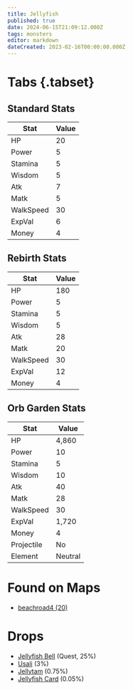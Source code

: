 ```yaml
---
title: Jellyfish
published: true
date: 2024-06-15T21:09:12.000Z
tags: monsters
editor: markdown
dateCreated: 2023-02-16T00:00:00.000Z
---
```


# Tabs {.tabset}

## Standard Stats

|Stat|Value|
|-|-|
|HP|20|
|Power|5|
|Stamina|5|
|Wisdom|5|
|Atk|7|
|Matk|5|
|WalkSpeed|30|
|ExpVal|6|
|Money|4|
## Rebirth Stats

|Stat|Value|
|-|-|
|HP|180|
|Power|5|
|Stamina|5|
|Wisdom|5|
|Atk|28|
|Matk|20|
|WalkSpeed|30|
|ExpVal|12|
|Money|4|
## Orb Garden Stats

|Stat|Value|
|-|-|
|HP|4,860|
|Power|10|
|Stamina|5|
|Wisdom|10|
|Atk|40|
|Matk|28|
|WalkSpeed|30|
|ExpVal|1,720|
|Money|4|
|Projectile|No|
|Element|Neutral|

# Found on Maps
 * [beachroad4 (20)](/maps/beachroad4)

# Drops
 * [Jellyfish Bell](/items/jellyfish-bell) (Quest, 25%)
 * [Usali](/items/usali) (3%)
 * [Jellytam](/items/jellytam) (0.75%)
 * [Jellyfish Card](/items/jellyfish-card) (0.05%)
